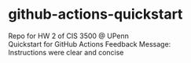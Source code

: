 # github-actions-quickstart
Repo for HW 2 of CIS 3500 @ UPenn \
Quickstart for GitHub Actions Feedback Message: \
Instructions were clear and concise
